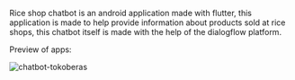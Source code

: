 Rice shop chatbot is an android application made with flutter, this application is made to help provide information about products sold at rice shops, this chatbot itself is made with the help of the dialogflow platform.

Preview of apps: 

![chatbot-tokoberas](https://github.com/reaperizy/chatbot-toko-beras/assets/77084253/2073e0ce-91a7-4ecf-ac90-7ec01191ea66)

